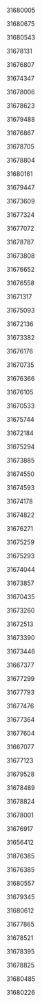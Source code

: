 31680005

31680675

31680543

31678131

31676807

31674347

31678006

31678623

31679488

31676867

31678705

31678804

31680161

31679447

31673609

31677324

31677072

31678787

31673808

31676652

31676558

31671317

31675093

31672136

31673382

31676176

31670735

31676366

31676105

31670533

31675744

31672184

31675294

31673885

31674550

31674593

31674178

31674822

31676271

31675259

31675293

31674044

31673857

31670435

31673260

31672513

31673390

31673446

31667377

31677299

31677793

31677476

31677364

31677604

31667077

31677123

31679528

31678489

31678824

31678001

31676917

31656412

31876385

31676385

31680557

31679345

31680612

31677865

31678521

31678395

31678825

31680485

31680226

